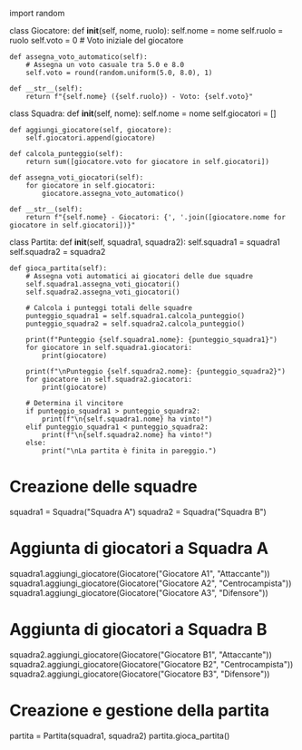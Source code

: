 import random

class Giocatore:
    def __init__(self, nome, ruolo):
        self.nome = nome
        self.ruolo = ruolo
        self.voto = 0  # Voto iniziale del giocatore

    def assegna_voto_automatico(self):
        # Assegna un voto casuale tra 5.0 e 8.0
        self.voto = round(random.uniform(5.0, 8.0), 1)

    def __str__(self):
        return f"{self.nome} ({self.ruolo}) - Voto: {self.voto}"


class Squadra:
    def __init__(self, nome):
        self.nome = nome
        self.giocatori = []

    def aggiungi_giocatore(self, giocatore):
        self.giocatori.append(giocatore)

    def calcola_punteggio(self):
        return sum([giocatore.voto for giocatore in self.giocatori])

    def assegna_voti_giocatori(self):
        for giocatore in self.giocatori:
            giocatore.assegna_voto_automatico()

    def __str__(self):
        return f"{self.nome} - Giocatori: {', '.join([giocatore.nome for giocatore in self.giocatori])}"


class Partita:
    def __init__(self, squadra1, squadra2):
        self.squadra1 = squadra1
        self.squadra2 = squadra2

    def gioca_partita(self):
        # Assegna voti automatici ai giocatori delle due squadre
        self.squadra1.assegna_voti_giocatori()
        self.squadra2.assegna_voti_giocatori()

        # Calcola i punteggi totali delle squadre
        punteggio_squadra1 = self.squadra1.calcola_punteggio()
        punteggio_squadra2 = self.squadra2.calcola_punteggio()

        print(f"Punteggio {self.squadra1.nome}: {punteggio_squadra1}")
        for giocatore in self.squadra1.giocatori:
            print(giocatore)

        print(f"\nPunteggio {self.squadra2.nome}: {punteggio_squadra2}")
        for giocatore in self.squadra2.giocatori:
            print(giocatore)

        # Determina il vincitore
        if punteggio_squadra1 > punteggio_squadra2:
            print(f"\n{self.squadra1.nome} ha vinto!")
        elif punteggio_squadra1 < punteggio_squadra2:
            print(f"\n{self.squadra2.nome} ha vinto!")
        else:
            print("\nLa partita è finita in pareggio.")


# Creazione delle squadre
squadra1 = Squadra("Squadra A")
squadra2 = Squadra("Squadra B")

# Aggiunta di giocatori a Squadra A
squadra1.aggiungi_giocatore(Giocatore("Giocatore A1", "Attaccante"))
squadra1.aggiungi_giocatore(Giocatore("Giocatore A2", "Centrocampista"))
squadra1.aggiungi_giocatore(Giocatore("Giocatore A3", "Difensore"))

# Aggiunta di giocatori a Squadra B
squadra2.aggiungi_giocatore(Giocatore("Giocatore B1", "Attaccante"))
squadra2.aggiungi_giocatore(Giocatore("Giocatore B2", "Centrocampista"))
squadra2.aggiungi_giocatore(Giocatore("Giocatore B3", "Difensore"))

# Creazione e gestione della partita
partita = Partita(squadra1, squadra2)
partita.gioca_partita()

